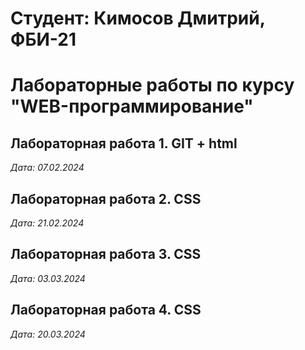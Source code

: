 # Студент: Кимосов Дмитрий, ФБИ-21

# Лабораторные работы по курсу "WEB-программирование"

## Лабораторная работа 1. GIT + html

*Дата: 07.02.2024*

## Лабораторная работа 2. CSS

*Дата: 21.02.2024*

## Лабораторная работа 3. CSS

*Дата: 03.03.2024*

## Лабораторная работа 4. CSS

*Дата: 20.03.2024*